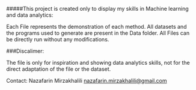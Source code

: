 #####This project is created only to display my skills in Machine learning and data analytics: 

Each File represents the demonstration of each method.
All datasets and the programs used to generate are present in the Data folder.
All Files can be directly run without any modifications.

###Discalimer:

The file is only for inspiration and showing data analytics skills, not for the direct adaptation of the file or the dataset.

Contact: Nazafarin Mirzakhalili nazafarin.mirzakhalili@gmail.com
